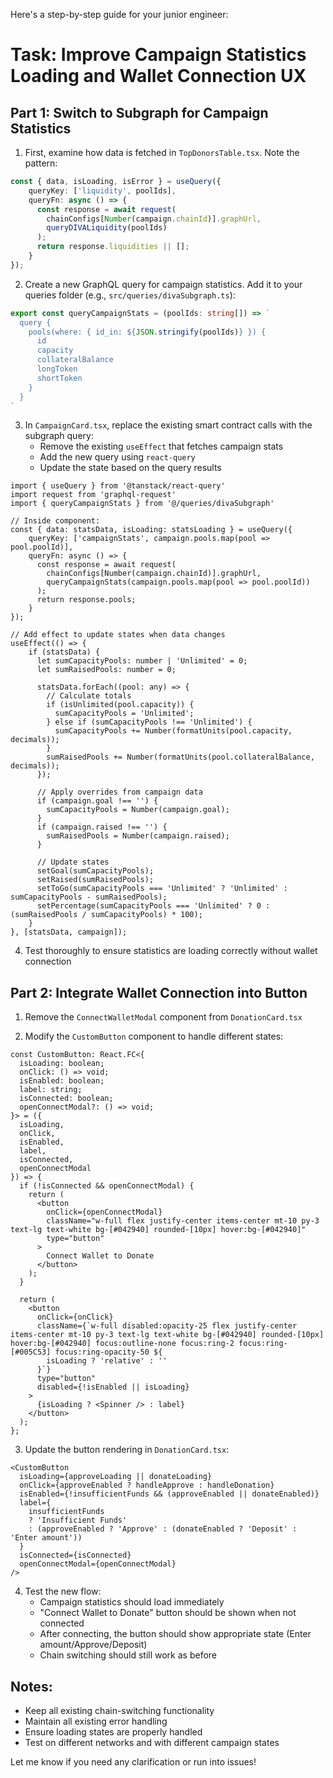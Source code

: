 Here's a step-by-step guide for your junior engineer:

# Task: Improve Campaign Statistics Loading and Wallet Connection UX

## Part 1: Switch to Subgraph for Campaign Statistics

1. First, examine how data is fetched in `TopDonorsTable.tsx`. Note the pattern:
```typescript
const { data, isLoading, isError } = useQuery({
    queryKey: ['liquidity', poolIds],
    queryFn: async () => {
      const response = await request(
        chainConfigs[Number(campaign.chainId)].graphUrl,
        queryDIVALiquidity(poolIds)
      );
      return response.liquidities || [];
    }
});
```

2. Create a new GraphQL query for campaign statistics. Add it to your queries folder (e.g., `src/queries/divaSubgraph.ts`):
```typescript
export const queryCampaignStats = (poolIds: string[]) => `
  query {
    pools(where: { id_in: ${JSON.stringify(poolIds)} }) {
      id
      capacity
      collateralBalance
      longToken
      shortToken
    }
  }
`
```

3. In `CampaignCard.tsx`, replace the existing smart contract calls with the subgraph query:
   - Remove the existing `useEffect` that fetches campaign stats
   - Add the new query using `react-query`
   - Update the state based on the query results

```typescript:src/components/Section/CampaignCard.tsx
import { useQuery } from '@tanstack/react-query'
import request from 'graphql-request'
import { queryCampaignStats } from '@/queries/divaSubgraph'

// Inside component:
const { data: statsData, isLoading: statsLoading } = useQuery({
    queryKey: ['campaignStats', campaign.pools.map(pool => pool.poolId)],
    queryFn: async () => {
      const response = await request(
        chainConfigs[Number(campaign.chainId)].graphUrl,
        queryCampaignStats(campaign.pools.map(pool => pool.poolId))
      );
      return response.pools;
    }
});

// Add effect to update states when data changes
useEffect(() => {
    if (statsData) {
      let sumCapacityPools: number | 'Unlimited' = 0;
      let sumRaisedPools: number = 0;

      statsData.forEach((pool: any) => {
        // Calculate totals
        if (isUnlimited(pool.capacity)) {
          sumCapacityPools = 'Unlimited';
        } else if (sumCapacityPools !== 'Unlimited') {
          sumCapacityPools += Number(formatUnits(pool.capacity, decimals));
        }
        sumRaisedPools += Number(formatUnits(pool.collateralBalance, decimals));
      });

      // Apply overrides from campaign data
      if (campaign.goal !== '') {
        sumCapacityPools = Number(campaign.goal);
      }
      if (campaign.raised !== '') {
        sumRaisedPools = Number(campaign.raised);
      }

      // Update states
      setGoal(sumCapacityPools);
      setRaised(sumRaisedPools);
      setToGo(sumCapacityPools === 'Unlimited' ? 'Unlimited' : sumCapacityPools - sumRaisedPools);
      setPercentage(sumCapacityPools === 'Unlimited' ? 0 : (sumRaisedPools / sumCapacityPools) * 100);
    }
}, [statsData, campaign]);
```

4. Test thoroughly to ensure statistics are loading correctly without wallet connection

## Part 2: Integrate Wallet Connection into Button

1. Remove the `ConnectWalletModal` component from `DonationCard.tsx`

2. Modify the `CustomButton` component to handle different states:
```typescript:src/components/Section/DonationCard.tsx
const CustomButton: React.FC<{
  isLoading: boolean;
  onClick: () => void;
  isEnabled: boolean;
  label: string;
  isConnected: boolean;
  openConnectModal?: () => void;
}> = ({
  isLoading,
  onClick,
  isEnabled,
  label,
  isConnected,
  openConnectModal
}) => {
  if (!isConnected && openConnectModal) {
    return (
      <button
        onClick={openConnectModal}
        className="w-full flex justify-center items-center mt-10 py-3 text-lg text-white bg-[#042940] rounded-[10px] hover:bg-[#042940]"
        type="button"
      >
        Connect Wallet to Donate
      </button>
    );
  }

  return (
    <button
      onClick={onClick}
      className={`w-full disabled:opacity-25 flex justify-center items-center mt-10 py-3 text-lg text-white bg-[#042940] rounded-[10px] hover:bg-[#042940] focus:outline-none focus:ring-2 focus:ring-[#005C53] focus:ring-opacity-50 ${
        isLoading ? 'relative' : ''
      }`}
      type="button"
      disabled={!isEnabled || isLoading}
    >
      {isLoading ? <Spinner /> : label}
    </button>
  );
};
```

3. Update the button rendering in `DonationCard.tsx`:
```typescript:src/components/Section/DonationCard.tsx
<CustomButton
  isLoading={approveLoading || donateLoading}
  onClick={approveEnabled ? handleApprove : handleDonation}
  isEnabled={!insufficientFunds && (approveEnabled || donateEnabled)}
  label={
    insufficientFunds 
    ? 'Insufficient Funds' 
    : (approveEnabled ? 'Approve' : (donateEnabled ? 'Deposit' : 'Enter amount'))
  }
  isConnected={isConnected}
  openConnectModal={openConnectModal}
/>
```

4. Test the new flow:
   - Campaign statistics should load immediately
   - "Connect Wallet to Donate" button should be shown when not connected
   - After connecting, the button should show appropriate state (Enter amount/Approve/Deposit)
   - Chain switching should still work as before

## Notes:
- Keep all existing chain-switching functionality
- Maintain all existing error handling
- Ensure loading states are properly handled
- Test on different networks and with different campaign states

Let me know if you need any clarification or run into issues!
